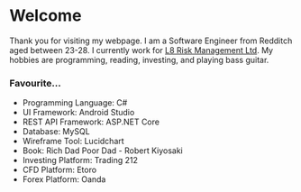 # Welcome

Thank you for visiting my webpage. I am a Software Engineer from Redditch aged between 23-28. I currently work for [L8 Risk Management Ltd](https://l8risk.co.uk). My hobbies are programming, reading, investing, and playing bass guitar.

### Favourite...
- Programming Language: C#
- UI Framework: Android Studio
- REST API Framework: ASP.NET Core
- Database: MySQL
- Wireframe Tool: Lucidchart
- Book: Rich Dad Poor Dad - Robert Kiyosaki
- Investing Platform: Trading 212
- CFD Platform: Etoro
- Forex Platform: Oanda
